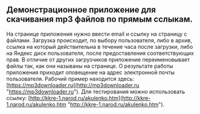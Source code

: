 ## Демонстрационное приложение для скачивания mp3 файлов по прямым сслыкам.
На странице приложения нужно ввести email и ссылку на страницу с файлами.
Загрузка происходит, по выбору пользователя, либо в архив, ссылка на который действительна  в течение часа после загрузки, либо на Яндекс диск пользователя, после предоставления соответствующих прав.
В отличие от других загрузчиков приложение переименовывает файлы так, как они называны на странице.
О результате работы приложения приходит оповещение на адрес электронной почты пользователя. 
Рабочий пример находится здесь:  [https://mp3downloader.ru](http://mp3downloader.ru "https://mp3downloader.ru").
Для тестирования можно использовать ссылку:  [http://kkre-1.narod.ru/akulenko.htm](http://kkre-1.narod.ru/akulenko.htm "http://kkre-1.narod.ru/akulenko.htm").

